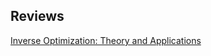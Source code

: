 


## Reviews

[Inverse Optimization: Theory and Applications](https://arxiv.org/pdf/2109.03920.pdf) <br>
